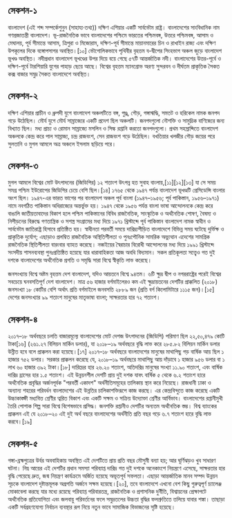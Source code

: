## সেকশন-১ 
বাংলাদেশ (এই শব্দ সম্পর্কেশুনুন (সাহায্য·তথ্য)) দক্ষিণ এশিয়ার একটি সার্বভৌম রাষ্ট্র। বাংলাদেশের সাংবিধানিক নাম গণপ্রজাতন্ত্রী বাংলাদেশ। ভূ-রাজনৈতিক ভাবে বাংলাদেশের পশ্চিমে ভারতের পশ্চিমবঙ্গ, উত্তরে পশ্চিমবঙ্গ, আসাম ও মেঘালয়, পূর্ব সীমান্তে আসাম, ত্রিপুরা ও মিজোরাম, দক্ষিণ-পূর্ব সীমান্তে মায়ানমারের চিন ও রাখাইন রাজ্য এবং দক্ষিণ উপকূলের দিকে বঙ্গোপসাগর অবস্থিত।[১০] ভৌগোলিকভাবে পৃথিবীর বৃহত্তম ব-দ্বীপের সিংহভাগ অঞ্চল জুড়ে বাংলাদেশ ভূখণ্ড অবস্থিত। নদীপ্রধান বাংলাদেশ ভূখণ্ডের উপর দিয়ে বয়ে গেছে ৫৭টি আন্তর্জাতিক নদী। বাংলাদেশের উত্তর-পূর্বে ও দক্ষিণ-পূর্বে টারশিয়ারি যুগের পাহাড় ছেয়ে আছে। বিশ্বের বৃহত্তম ম্যানগ্রোভ অরণ্য সুন্দরবন ও দীর্ঘতম প্রাকৃতিক সৈকত কক্স বাজার সমুদ্র সৈকত বাংলাদেশে অবস্থিত।
## সেকশন-২
দক্ষিণ এশিয়ার প্রাচীন ও ধ্রুপদী যুগে বাংলাদেশ অঞ্চলটিতে বঙ্গ, পুণ্ড্র, গৌড়, গঙ্গাঋদ্ধি, সমতট ও হরিকেল নামক জনপদ গড়ে উঠেছিল। মৌর্য যুগে মৌর্য সাম্রাজ্যের একটি প্রদেশ ছিল অঞ্চলটি। জনপদগুলো নৌশক্তি ও সামুদ্রিক বাণিজ্যের জন্য বিখ্যাত ছিল। মধ্য প্রাচ্য ও রোমান সাম্রাজ্যে মসলিন ও সিল্ক রপ্তানি করতো জনপদগুলো। প্রথম সহস্রাব্দিতে বাংলাদেশ অঞ্চলকে কেন্দ্র করে পাল সাম্রাজ্য, চন্দ্র রাজবংশ, সেন রাজবংশ গড়ে উঠেছিল। বখতিয়ার খলজীর গৌড় জয়ের পরে সুলতানি ও মুগল আমলে অত্র অঞ্চলে ইসলাম ছড়িয়ে পরে। 
## সেকশন-৩
মুগল আমলে বিশ্বের মোট উৎপাদনের (জিডিপির) ১২ শতাংশ উৎপন্ন হত সুবাহ বাংলায়,[১১][১২][১৩] যা সে সময় সমগ্র পশ্চিম ইউরোপের জিডিপির চেয়ে বেশি ছিল।[১৪] ১৭৬৫ থেকে ১৯৪৭ পর্যন্ত বাংলাদেশ ভূখণ্ডটি প্রেসিডেন্সি বাংলার অংশ ছিল। ১৯৪৭-এর ভারত ভাগের পর বাংলাদেশ অঞ্চল পূর্ব বাংলা (১৯৪৭–১৯৫৬; পূর্ব পাকিস্তান, ১৯৫৬–১৯৭১) নামে নবগঠিত পাকিস্তান অধিরাজ্যের অন্তর্ভুক্ত হয়। ১৯৪৭ থেকে ১৯৫৬ পর্যন্ত বাংলা ভাষা আন্দোলনকে কেন্দ্র করে বাঙালি জাতীয়তাবাদের বিকাশ হলে পশ্চিম পাকিস্তানের বিবিধ রাজনৈতিক, সাংস্কৃতিক ও অর্থনৈতিক শোষণ, বৈষম্য ও নিপীড়নের বিরুদ্ধে গণতান্ত্রিক ও সশস্ত্র সংগ্রামের মধ্য দিয়ে ১৯৭১ খ্রিস্টাব্দে পূর্ব পাকিস্তান বাংলাদেশ নামক স্বাধীন ও সার্বভৌম জাতিরাষ্ট্র হিসাবে প্রতিষ্ঠিত হয়। স্বাধীনতা পরবর্তী সময়ে দারিদ্র্যপীড়িত বাংলাদেশে বিভিন্ন সময় ঘটেছে দুর্ভিক্ষ ও প্রাকৃতিক দুর্যোগ; এছাড়াও প্রলম্বিত রাজনৈতিক অস্থিতিশীলতা ও পুনঃপৌনিক সামরিক অভ্যুত্থান এদেশের সামগ্রিক রাজনৈতিক স্থিতিশীলতা বারংবার ব্যাহত করেছে। নব্বইয়ের স্বৈরাচার বিরোধী আন্দোলনের মধ্য দিয়ে ১৯৯১ খ্রিস্টাব্দে সংসদীয় শাসনব্যবস্থা পুনঃপ্রতিষ্ঠিত হয়েছে যার ধারাবাহিকতা আজ অবধি বিদ্যমান। সকল প্রতিকূলতা সত্ত্বেও গত দুই দশকে বাংলাদেশের অর্থনৈতিক প্রগতি ও সমৃদ্ধি সারা বিশ্বে স্বীকৃতি লাভ করেছে।

জনসংখ্যায় বিশ্বে অষ্টম বৃহত্তম দেশ বাংলাদেশ, যদিও আয়তনে বিশ্বে ৯৪তম। ৬টি ক্ষুদ্র দ্বীপ ও নগররাষ্ট্রের পরেই বিশ্বের সবচেয়ে ঘনবসতিপূর্ণ দেশ বাংলাদেশ। মাত্র ৫৬ হাজার বর্গমাইলেরও কম এই ক্ষুদ্রায়তনের দেশটির প্রাক্কলিত (২০১৮) জনসংখ্যা ১৮ কোটির বেশি অর্থাৎ প্রতি বর্গমাইলে জনবসতি ২৮৮৯ জন (প্রতি বর্গ কিলোমিটারে ১১১৫ জন)।[১৫] দেশের জনসংখ্যার ৯৯ শতাংশ মানুষের মাতৃভাষা বাংলা; সাক্ষরতার হার ৭২ শতাংশ।
## সেকশন-৪ 
২০১৭–১৮ অর্থবছরে চলতি বাজারমূল্যে বাংলাদেশের মোট দেশজ উৎপাদনের (জিডিপি) পরিমাণ ছিল ২২,৫০,৪৭৯ কোটি টাকা[১৬] (২৬১.২৭ বিলিয়ন মার্কিন ডলার), যা ২০১৮–১৯ অর্থবছরে বৃদ্ধি লাভ করে ২৮৫.৮২ বিলিয়ন মার্কিন ডলার উন্নীত হবে বলে প্রাক্কলন করা হয়েছে।[১৭] ২০১৭–১৮ অর্থবছরে বাংলাদেশের মানুষের মাথাপিছু গড় বার্ষিক আয় ছিল ১ হাজার ৭৫২ ডলার। সরকার প্রাক্কলন করেছে যে, ২০১৮–১৯ অর্থবছরে মাথাপিছু আয় দাঁড়াবে ১ হাজার ৯৫৬ ডলার বা ১ লাখ ৬০ হাজার ৩৯২ টাকা।[১৮] দারিদ্রের হার ২৬.২০ শতাংশ, অতিদরিদ্র মানুষের সংখ্যা ১১.৯০ শতাংশ, এবং বার্ষিক দারিদ্র হ্রাসের হার ১.৫ শতাংশ। এই উন্নয়নশীল দেশটি প্রায় দুই দশক যাবৎ বার্ষিক ৫ থেকে ৬.২ শতাংশ হারে অর্থনৈতিক প্রবৃদ্ধির অর্জনপূর্বক "পরবর্তী একাদশ" অর্থনীতিসমূহের তালিকায় স্থান করে নিয়েছে। রাজধানী ঢাকা ও অন্যান্য শহরের পরিবর্ধন বাংলাদেশের এই উন্নতির চালিকাশক্তিরূপে কাজ করছে। এর কেন্দ্রবিন্দুতে কাজ করেছে একটি উচ্চাকাঙ্ক্ষী মধ্যবিত্ত শ্রেণীর ত্বরিত বিকাশ এবং একটি সক্ষম ও সক্রিয় উদ্যোক্তা শ্রেণীর আর্বিভাব। বাংলাদেশের রপ্তানীমুখী তৈরি পোশাক শিল্প সারা বিশ্বে বিশেষভাবে প্রসিদ্ধ। জনশক্তি রপ্তানীও দেশটির অন্যতম অর্থনৈতিক স্তম্ভ। বিশ্ব ব্যাংকের প্রাক্কলন এই যে ২০১৮–২০ এই দুই অর্থ বছরে বাংলাদেশের অর্থনীতি প্রতি বছর গড়ে ৬.৭ শতাংশ হারে বৃদ্ধি লাভ করবে।[১৯]
## সেকশন-৫ 
গঙ্গা-ব্রহ্মপুত্রের উর্বর অববাহিকায় অবস্থিত এই দেশটিতে প্রায় প্রতি বছর মৌসুমী বন্যা হয়; আর ঘূর্ণিঝড়ও খুব সাধারণ ঘটনা। নিম্ন আয়ের এই দেশটির প্রধান সমস্যা পরিব্যাপ্ত দারিদ্র গত দুই দশকে অনেকাংশে নিয়ন্ত্রণে এসেছে, সাক্ষরতার হার বৃদ্ধি পেয়েছে দ্রুত, জন্ম নিয়ন্ত্রণ কার্যক্রমে অর্জিত হয়েছে অভূতপূর্ব সফলতা। এছাড়া আন্তর্জাতিক মানব সম্পদ উন্নয়ন সূচকে বাংলাদেশ দৃষ্টান্তমূলক অগ্রগতি অর্জনে সক্ষম হয়েছে।[২০], তবে বাংলাদেশে এখনো বেশ কিছু গুরুত্বপূর্ণ চ্যালেঞ্জ মোকাবেলা করছে যার মধ্যে রয়েছে পরিব্যাপ্ত পরিবারতন্ত্র, রাজনৈতিক ও প্রশাসনিক দুর্নীতি, বিশ্বায়নের প্রেক্ষাপটে অর্থনৈতিক প্রতিযোগিতা এবং জলবায়ু পরিবর্তনের ফলে সমুদ্রতলের উচ্চতা বৃদ্ধির ফলশ্রুতিতে তলিয়ে যাবার শঙ্কা। তাছাড়া একটি সর্বগ্রহণযোগ্য নির্বাচন ব্যবস্থার রূপ নিয়ে নতুন ভাবে সামাজিক বিভাজনের সৃষ্টি হয়েছে। 